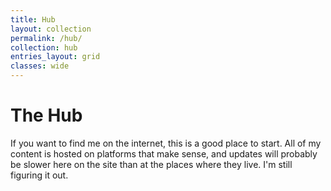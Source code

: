 ```yaml
---
title: Hub
layout: collection
permalink: /hub/
collection: hub
entries_layout: grid
classes: wide
---
```


# The Hub

If you want to find me on the internet, this is a good place to start. All of my content is hosted on platforms that make sense, and updates will probably be slower here on the site than at the places where they live. I'm still figuring it out.